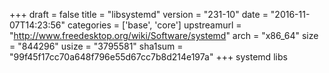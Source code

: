 +++
draft = false
title = "libsystemd"
version = "231-10"
date = "2016-11-07T14:23:56"
categories = ['base', 'core']
upstreamurl = "http://www.freedesktop.org/wiki/Software/systemd"
arch = "x86_64"
size = "844296"
usize = "3795581"
sha1sum = "99f45f17cc70a648f796e55d67cc7b8d214e197a"
+++
systemd libs